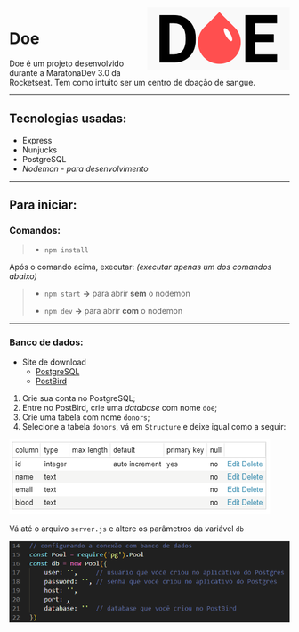 <img src="public/logo.png" align="right">

# Doe
Doe é um projeto desenvolvido durante a MaratonaDev 3.0 da Rocketseat. Tem como intuito ser um centro de doação de sangue.
***

## Tecnologias usadas:
* Express
* Nunjucks
* PostgreSQL
* *Nodemon - para desenvolvimento*

***
## Para iniciar:

### Comandos:

> * `npm install`

Após o comando acima, executar:
*(executar apenas um dos comandos abaixo)*

> * `npm start` **→** para abrir **sem** o nodemon
>
> * `npm dev` **→** para abrir **com** o nodemon

***
### Banco de dados:
* Site de download
  * [PostgreSQL](www.postgresql.org/download)
  * [PostBird](www.electronjs.org/apps/postbird)

1. Crie sua conta no PostgreSQL;
2. Entre no PostBird, crie uma *database* com nome `doe`;
3. Crie uma tabela com nome `donors`;
4. Selecione a tabela `donors`, vá em `Structure` e deixe igual como a seguir:

<img src=".github/images/modeloTabela.png">

Vá até o arquivo `server.js` e altere os parâmetros da variável `db`

<img src=".github/images/bancoDeDados.png">
